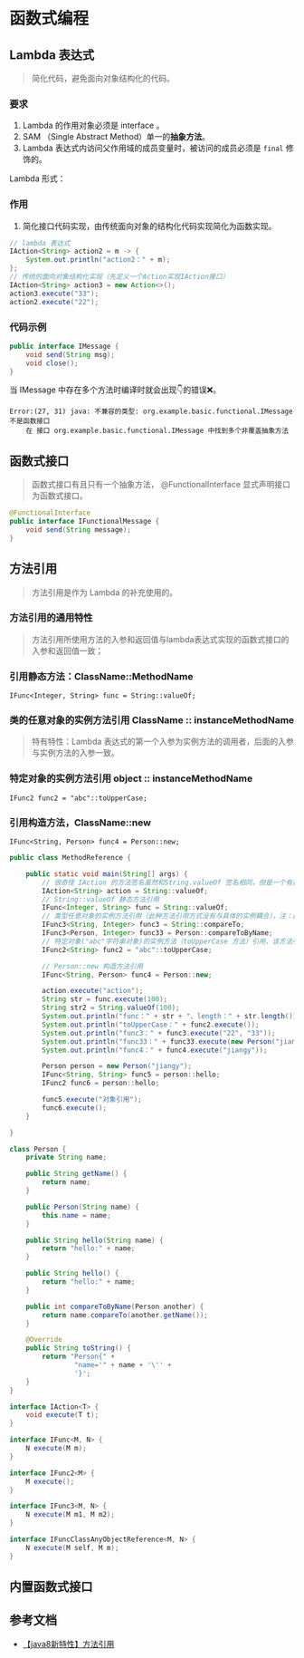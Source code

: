 # 函数式编程

## Lambda 表达式

> 简化代码，避免面向对象结构化的代码。

### 要求

1. Lambda 的作用对象必须是 interface 。
2. SAM （Single Abstract Method）单一的**抽象方法**。
3. Lambda 表达式内访问父作用域的成员变量时，被访问的成员必须是 `final` 修饰的。

Lambda 形式：


### 作用

1. 简化接口代码实现，由传统面向对象的结构化代码实现简化为函数实现。

```java
// lambda 表达式
IAction<String> action2 = m -> {
    System.out.println("action2：" + m);
};
// 传统的面向对象结构化实现（先定义一个Action实现IAction接口）
IAction<String> action3 = new Action<>();
action3.execute("33");
action2.execute("22");
```

### 代码示例

```java
public interface IMessage {
    void send(String msg);
    void close();
}
```

当 IMessage 中存在多个方法时编译时就会出现👇的错误❌。

```text
Error:(27, 31) java: 不兼容的类型: org.example.basic.functional.IMessage 不是函数接口
    在 接口 org.example.basic.functional.IMessage 中找到多个非覆盖抽象方法
```

## 函数式接口

> 函数式接口有且只有一个抽象方法，
@FunctionalInterface 显式声明接口为函数式接口。

```java
@FunctionalInterface
public interface IFunctionalMessage {
    void send(String message);
}
```

## 方法引用

> 方法引用是作为 Lambda 的补充使用的。

### 方法引用的通用特性

> 方法引用所使用方法的入参和返回值与lambda表达式实现的函数式接口的入参和返回值一致；

### 引用静态方法：ClassName::MethodName

`IFunc<Integer, String> func = String::valueOf;`

### 类的任意对象的实例方法引用 ClassName :: instanceMethodName

> 特有特性：Lambda 表达式的第一个入参为实例方法的调用者，后面的入参与实例方法的入参一致。

### 特定对象的实例方法引用 object :: instanceMethodName

`IFunc2 func2 = "abc"::toUpperCase;`

### 引用构造方法，ClassName::new

`IFunc<String, Person> func4 = Person::new;`

```java
public class MethodReference {

    public static void main(String[] args) {
        // 很奇怪 IAction 的方法签名虽然和String.valueOf 签名相同，但是一个有返回值一个没有返回值为什么表达式也能成立。
        IAction<String> action = String::valueOf;
        // String::valueOf 静态方法引用
        IFunc<Integer, String> func = String::valueOf;
        // 类型任意对象的实例方法引用（此种方法引用方式没有与具体的实例耦合），注：函数式接口的第一个参数必须是该类型对象，才能完成引用。
        IFunc3<String, Integer> func3 = String::compareTo;
        IFunc3<Person, Integer> func33 = Person::compareToByName;
        // 特定对象("abc"字符串对象)的实例方法（toUpperCase 方法）引用，该方法引用与 “abc” 字符串对象严重耦合。
        IFunc2<String> func2 = "abc"::toUpperCase;

        // Person::new 构造方法引用
        IFunc<String, Person> func4 = Person::new;

        action.execute("action");
        String str = func.execute(100);
        String str2 = String.valueOf(100);
        System.out.println("func：" + str + "、length：" + str.length());
        System.out.println("toUpperCase：" + func2.execute());
        System.out.println("func3：" + func3.execute("22", "33"));
        System.out.println("func33：" + func33.execute(new Person("jiangy"), new Person("jiangy")));
        System.out.println("func4：" + func4.execute("jiangy"));

        Person person = new Person("jiangy");
        IFunc<String, String> func5 = person::hello;
        IFunc2 func6 = person::hello;

        func5.execute("对象引用");
        func6.execute();
    }

}

class Person {
    private String name;

    public String getName() {
        return name;
    }

    public Person(String name) {
        this.name = name;
    }

    public String hello(String name) {
        return "hello:" + name;
    }

    public String hello() {
        return "hello:" + name;
    }

    public int compareToByName(Person another) {
        return name.compareTo(another.getName());
    }

    @Override
    public String toString() {
        return "Person{" +
                "name='" + name + '\'' +
                '}';
    }
}

interface IAction<T> {
    void execute(T t);
}

interface IFunc<M, N> {
    N execute(M m);
}

interface IFunc2<M> {
    M execute();
}

interface IFunc3<M, N> {
    N execute(M m1, M m2);
}

interface IFuncClassAnyObjectReference<M, N> {
    N execute(M self, M m);
}
```

## 内置函数式接口

## 参考文档

- [【java8新特性】方法引用](https://www.jianshu.com/p/62465b26818f)
